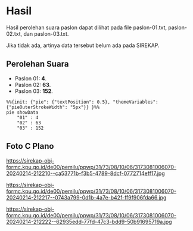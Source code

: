 # Hasil

Hasil perolehan suara paslon dapat dilihat pada file paslon-01.txt, paslon-02.txt, dan paslon-03.txt.

Jika tidak ada, artinya data tersebut belum ada pada SIREKAP.

## Perolehan Suara

 * Paslon 01: **4**.
 * Paslon 02: **63**.
 * Paslon 03: **152**.

```mermaid
%%{init: {"pie": {"textPosition": 0.5}, "themeVariables": {"pieOuterStrokeWidth": "5px"}} }%%
pie showData
    "01" : 4
    "02" : 63
    "03" : 152
```
## Foto C Plano

https://sirekap-obj-formc.kpu.go.id/de00/pemilu/ppwp/31/73/08/10/06/3173081006070-20240214-212210--ca53771b-f3b5-4789-8dcf-0772714eff17.jpg

https://sirekap-obj-formc.kpu.go.id/de00/pemilu/ppwp/31/73/08/10/06/3173081006070-20240214-212217--0743a799-0d1b-4a7e-b42f-ff9f906fda66.jpg

https://sirekap-obj-formc.kpu.go.id/de00/pemilu/ppwp/31/73/08/10/06/3173081006070-20240214-212222--62935edd-77fd-47c3-bdd9-50b91695719a.jpg
